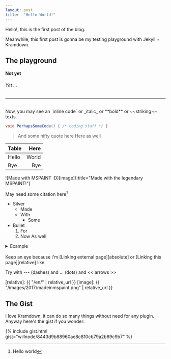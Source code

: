 ```yaml
---
layout: post
title:  "Hello World!"
---
```


Hello!, this is the first post of the blog.

Meanwhile, this first post is gonna be my testing playground with Jekyll + Kramdown.

<!-- This is HTML comment, but works well anyway -->
<!-- See http://wellosoft.net/blog/en/2017/hello-world.html for preview -->

## The playground
#### Not yet
###### Yet ...

***
<br>
Now, you may see an `inline code` or _italic_ or **bold** or ~~striking~~ texts.

```cs
void PerhapsSomeCode() { /* coding stuff */ }
```

> And some nifty quote here
> Here as well

| Table | Here |
|:--|--:|
|Hello|World|
|Bye|Bye|

![Made with MSPAINT :D][image]{:title="Made with the legendary MSPAINT!"}

May need some citation here[^1]

* Silver
  + Made
  + With
    - Some
* Bullet
  1. For
  2. Now
     As well

<details><summary>Example</summary>
<code>of a spoiler</code></details>
<br>
Keep an eye because i'm [Linking external page][absolute] or [Linking this page][relative] like <http://github.com>

Try with --- (dashes) and ... (dots) and << arrows >>

[absolute]: https://github.com/
[relative]: {{ "/en/" | relative_url }}
[image]: {{ "/images/2017/madeinmspaint.png" | relative_url }}
[^1]: Hello world

## The Gist

I love Kramdown, it can do so many things without need for any plugin. Anyway here's the gist if you wonder:

{% include gist.html gist="willnode/8443d9b88960ae8c810cb79a2b89c9b7" %}